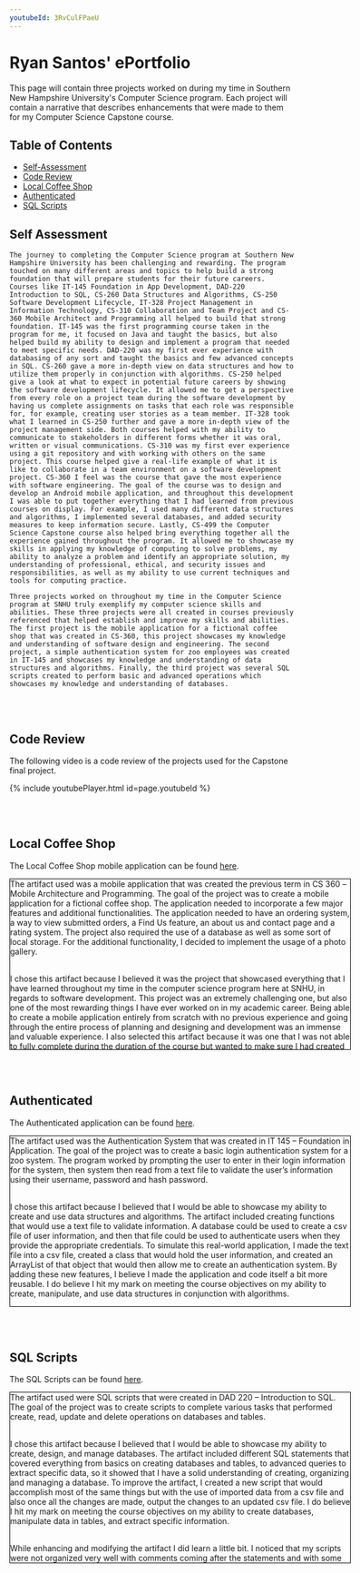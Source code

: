 ```yaml
---
youtubeId: 3RvCulFPaeU
---
```


# Ryan Santos' ePortfolio

This page will contain three projects worked on during my time in Southern New Hampshire University's Computer Science program. Each project will contain a narrative that describes enhancements that were made to them for my Computer Science Capstone course. 

## Table of Contents

* [Self-Assessment](https://santosryan.github.io#self-assessment)
* [Code Review](https://santosryan.github.io#code-review)
* [Local Coffee Shop](https://santosryan.github.io#local-coffee-shop)
* [Authenticated](https://santosryan.github.io#authenticated)
* [SQL Scripts](https://santosryan.github.io#sql-scripts)

## Self Assessment

	The journey to completing the Computer Science program at Southern New Hampshire University has been challenging and rewarding. The program touched on many different areas and topics to help build a strong foundation that will prepare students for their future careers. Courses like IT-145 Foundation in App Development, DAD-220 Introduction to SQL, CS-260 Data Structures and Algorithms, CS-250 Software Development Lifecycle, IT-328 Project Management in Information Technology, CS-310 Collaboration and Team Project and CS-360 Mobile Architect and Programming all helped to build that strong foundation. IT-145 was the first programming course taken in the program for me, it focused on Java and taught the basics, but also helped build my ability to design and implement a program that needed to meet specific needs. DAD-220 was my first ever experience with databasing of any sort and taught the basics and few advanced concepts in SQL. CS-260 gave a more in-depth view on data structures and how to utilize them properly in conjunction with algorithms. CS-250 helped give a look at what to expect in potential future careers by showing the software development lifecycle. It allowed me to get a perspective from every role on a project team during the software development by having us complete assignments on tasks that each role was responsible for, for example, creating user stories as a team member. IT-328 took what I learned in CS-250 further and gave a more in-depth view of the project management side. Both courses helped with my ability to communicate to stakeholders in different forms whether it was oral, written or visual communications. CS-310 was my first ever experience using a git repository and with working with others on the same project. This course helped give a real-life example of what it is like to collaborate in a team environment on a software development project. CS-360 I feel was the course that gave the most experience with software engineering. The goal of the course was to design and develop an Android mobile application, and throughout this development I was able to put together everything that I had learned from previous courses on display. For example, I used many different data structures and algorithms, I implemented several databases, and added security measures to keep information secure. Lastly, CS-499 the Computer Science Capstone course also helped bring everything together all the experience gained throughout the program. It allowed me to showcase my skills in applying my knowledge of computing to solve problems, my ability to analyze a problem and identify an appropriate solution, my understanding of professional, ethical, and security issues and responsibilities, as well as my ability to use current techniques and tools for computing practice. 

	Three projects worked on throughout my time in the Computer Science program at SNHU truly exemplify my computer science skills and abilities. These three projects were all created in courses previously referenced that helped establish and improve my skills and abilities. The first project is the mobile application for a fictional coffee shop that was created in CS-360, this project showcases my knowledge and understanding of software design and engineering. The second project, a simple authentication system for zoo employees was created in IT-145 and showcases my knowledge and understanding of data structures and algorithms. Finally, the third project was several SQL scripts created to perform basic and advanced operations which showcases my knowledge and understanding of databases.

<br /><br /> 

## Code Review

The following video is a code review of the projects used for the Capstone final project.

{% include youtubePlayer.html id=page.youtubeId %}

<br /><br /> 

## Local Coffee Shop

The Local Coffee Shop mobile application can be found [here](https://github.com/santosryan/local-coffee-shop).

<div style="width: 600px; height: 300px; overflow-y: scroll; border: 1px solid #000000">
The artifact used was a mobile application that was created the previous term in CS 360 – Mobile Architecture and Programming. The goal of the project was to create a mobile application for a fictional coffee shop. The application needed to incorporate a few major features and additional functionalities. The application needed to have an ordering system, a way to view submitted orders, a Find Us feature, an about us and contact page and a rating system. The project also required the use of a database as well as some sort of local storage. For the additional functionality, I decided to implement the usage of a photo gallery.<br /><br /> 

I chose this artifact because I believed it was the project that showcased everything that I have learned throughout my time in the computer science program here at SNHU, in regards to software development. This project was an extremely challenging one, but also one of the most rewarding things I have ever worked on in my academic career. Being able to create a mobile application entirely from scratch with no previous experience and going through the entire process of planning and designing and development was an immense and valuable experience. I also selected this artifact because it was one that I was not able to fully complete during the duration of the course but wanted to make sure I had created a fully functional mobile application. My skills and abilities are showcased throughout this entire artifact, from using different data structures, to implementing databases, working slightly with security, and implementing features from other applications and websites. As stated previously, this was my first time developing a mobile application and being able to do so in 8 weeks shows my determination to succeed and strong work ethic. I was able to improve the artifact by completing the implementation of the cart and order tracking, cleaning up unneeded code, adding comments where I previously had none, and expanding on others to include more detailed information. I also removed imports and variables that were not used in the classes. With these enhancements I was able to meet the course objectives which included employing development techniques that are effective in addressing data storage, implementing functionality that achieves application design goals, and developing functional code that is guided by best practices. <br /><br />
	
While enhancing and modifying the artifact I did learn quite a bit. Through the code review I was able to see many flaws and mistakes in my work that I previously had made and was not able to see. I also found out that one of my weak points in software development is not leaving detailed comments, and it is something I need to improve on. I also learned that I should clean up unneeded code and variables as well as remove test routines that are no longer needed. Throughout my modification I found many instances of old code that I had used to test out functionality of certain things that I did not remove. The main challenge I faced was time management. I was unable to complete the enhancements that I made, when I originally created the artifact last term, and making sure I completed them in two weeks was a bit of a challenge. <br />
</div>

<br /><br />

## Authenticated

The Authenticated application can be found [here](https://github.com/santosryan/authenticated).

<div style="width: 600px; height: 300px; overflow-y: scroll; border: 1px solid #000000">
The artifact used was the Authentication System that was created in IT 145 – Foundation in Application. The goal of the project was to create a basic login authentication system for a zoo system. The program worked by prompting the user to enter in their login information for the system, then system then read from a text file to validate the user’s information using their username, password and hash password. <br /><br />
	
I chose this artifact because I believed that I would be able to showcase my ability to create and use data structures and algorithms. The artifact included creating functions that would use a text file to validate information. A database could be used to create a csv file of user information, and then that file could be used to authenticate users when they provide the appropriate credentials. To simulate this real-world application, I made the text file into a csv file, created a class that would hold the user information, and created an ArrayList of that object that would then allow me to create an authentication system. By adding these new features, I believe I made the application and code itself a bit more reusable. I do believe I hit my mark on meeting the course objectives on my ability to create, manipulate, and use data structures in conjunction with algorithms. <br /><br />

While enhancing and modifying the artifact I did learn a little bit. I noticed again that my code was not well commented or commented at all in some places, however I did go back and added comments where there were none as well as added comments to all the new enhancements on the code. While working on these enhancements I became a lot more familiar with ArrayLists and file handlers as this time I created my own rather than being handed pieces of one. Getting the csv file handler to function correctly was the biggest hurdle as I needed the information to be read correctly in order to correctly authenticate the user. I did run into a few issues with formatting of the csv file and reading the information, but I was able to get all of those issues resolved. <br /><br /> 
</div>

<br /><br />

## SQL Scripts

The SQL Scripts can be found [here](https://github.com/santosryan/intro-sql-scripts).

<div style="width: 600px; height: 300px; overflow-y: scroll; border: 1px solid #000000">
The artifact used were SQL scripts that were created in DAD 220 – Introduction to SQL. The goal of the project was to create scripts to complete various tasks that performed create, read, update and delete operations on databases and tables. <br /><br />
	
I chose this artifact because I believed that I would be able to showcase my ability to create, design, and manage databases. The artifact included different SQL statements that covered everything from basics on creating databases and tables, to advanced queries to extract specific data, so it showed that I have a solid understanding of creating, organizing and managing a database. To improve the artifact, I created a new script that would accomplish most of the same things but with the use of imported data from a csv file and also once all the changes are made, output the changes to an updated csv file. I do believe I hit my mark on meeting the course objectives on my ability to create databases, manipulate data in tables, and extract specific information. <br /><br />

While enhancing and modifying the artifact I did learn a little bit. I noticed that my scripts were not organized very well with comments coming after the statements and with some statements not being formatted correctly for readability. I did change the organization of comments for each statement and also corrected the formatting of the statements to increase the readability of the scripts. I also learned how to use files in a database environment as this was something I had not previously done. I did run into some issues while trying to implement the importing data into the databases and tables and also querying to export data to a file, but I eventually resolved the issues and completed the enhancements.  <br /><br /> 
</div>

<br /><br />
